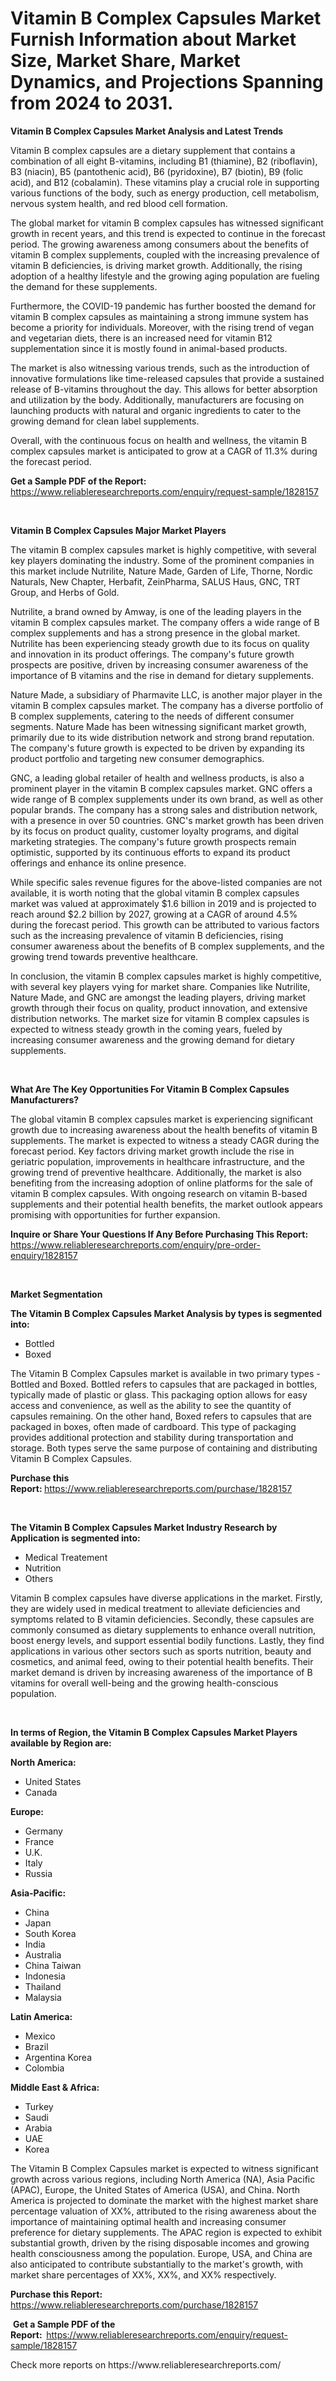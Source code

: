 <p><h1>Vitamin B Complex Capsules Market Furnish Information about Market Size, Market Share, Market Dynamics, and Projections Spanning from 2024 to 2031.</h1></p><p><strong>Vitamin B Complex Capsules Market Analysis and Latest Trends</strong></p>
<p><p>Vitamin B complex capsules are a dietary supplement that contains a combination of all eight B-vitamins, including B1 (thiamine), B2 (riboflavin), B3 (niacin), B5 (pantothenic acid), B6 (pyridoxine), B7 (biotin), B9 (folic acid), and B12 (cobalamin). These vitamins play a crucial role in supporting various functions of the body, such as energy production, cell metabolism, nervous system health, and red blood cell formation.</p><p>The global market for vitamin B complex capsules has witnessed significant growth in recent years, and this trend is expected to continue in the forecast period. The growing awareness among consumers about the benefits of vitamin B complex supplements, coupled with the increasing prevalence of vitamin B deficiencies, is driving market growth. Additionally, the rising adoption of a healthy lifestyle and the growing aging population are fueling the demand for these supplements.</p><p>Furthermore, the COVID-19 pandemic has further boosted the demand for vitamin B complex capsules as maintaining a strong immune system has become a priority for individuals. Moreover, with the rising trend of vegan and vegetarian diets, there is an increased need for vitamin B12 supplementation since it is mostly found in animal-based products.</p><p>The market is also witnessing various trends, such as the introduction of innovative formulations like time-released capsules that provide a sustained release of B-vitamins throughout the day. This allows for better absorption and utilization by the body. Additionally, manufacturers are focusing on launching products with natural and organic ingredients to cater to the growing demand for clean label supplements.</p><p>Overall, with the continuous focus on health and wellness, the vitamin B complex capsules market is anticipated to grow at a CAGR of 11.3% during the forecast period.</p></p>
<p><strong>Get a Sample PDF of the Report:&nbsp;</strong> <a href="https://www.reliableresearchreports.com/enquiry/request-sample/1828157">https://www.reliableresearchreports.com/enquiry/request-sample/1828157</a></p>
<p>&nbsp;</p>
<p><strong>Vitamin B Complex Capsules Major Market Players</strong></p>
<p><p>The vitamin B complex capsules market is highly competitive, with several key players dominating the industry. Some of the prominent companies in this market include Nutrilite, Nature Made, Garden of Life, Thorne, Nordic Naturals, New Chapter, Herbafit, ZeinPharma, SALUS Haus, GNC, TRT Group, and Herbs of Gold.</p><p>Nutrilite, a brand owned by Amway, is one of the leading players in the vitamin B complex capsules market. The company offers a wide range of B complex supplements and has a strong presence in the global market. Nutrilite has been experiencing steady growth due to its focus on quality and innovation in its product offerings. The company's future growth prospects are positive, driven by increasing consumer awareness of the importance of B vitamins and the rise in demand for dietary supplements.</p><p>Nature Made, a subsidiary of Pharmavite LLC, is another major player in the vitamin B complex capsules market. The company has a diverse portfolio of B complex supplements, catering to the needs of different consumer segments. Nature Made has been witnessing significant market growth, primarily due to its wide distribution network and strong brand reputation. The company's future growth is expected to be driven by expanding its product portfolio and targeting new consumer demographics.</p><p>GNC, a leading global retailer of health and wellness products, is also a prominent player in the vitamin B complex capsules market. GNC offers a wide range of B complex supplements under its own brand, as well as other popular brands. The company has a strong sales and distribution network, with a presence in over 50 countries. GNC's market growth has been driven by its focus on product quality, customer loyalty programs, and digital marketing strategies. The company's future growth prospects remain optimistic, supported by its continuous efforts to expand its product offerings and enhance its online presence.</p><p>While specific sales revenue figures for the above-listed companies are not available, it is worth noting that the global vitamin B complex capsules market was valued at approximately $1.6 billion in 2019 and is projected to reach around $2.2 billion by 2027, growing at a CAGR of around 4.5% during the forecast period. This growth can be attributed to various factors such as the increasing prevalence of vitamin B deficiencies, rising consumer awareness about the benefits of B complex supplements, and the growing trend towards preventive healthcare.</p><p>In conclusion, the vitamin B complex capsules market is highly competitive, with several key players vying for market share. Companies like Nutrilite, Nature Made, and GNC are amongst the leading players, driving market growth through their focus on quality, product innovation, and extensive distribution networks. The market size for vitamin B complex capsules is expected to witness steady growth in the coming years, fueled by increasing consumer awareness and the growing demand for dietary supplements.</p></p>
<p>&nbsp;</p>
<p><strong>What Are The Key Opportunities For Vitamin B Complex Capsules Manufacturers?</strong></p>
<p><p>The global vitamin B complex capsules market is experiencing significant growth due to increasing awareness about the health benefits of vitamin B supplements. The market is expected to witness a steady CAGR during the forecast period. Key factors driving market growth include the rise in geriatric population, improvements in healthcare infrastructure, and the growing trend of preventive healthcare. Additionally, the market is also benefiting from the increasing adoption of online platforms for the sale of vitamin B complex capsules. With ongoing research on vitamin B-based supplements and their potential health benefits, the market outlook appears promising with opportunities for further expansion.</p></p>
<p><strong>Inquire or Share Your Questions If Any Before Purchasing This Report:</strong> <a href="https://www.reliableresearchreports.com/enquiry/pre-order-enquiry/1828157">https://www.reliableresearchreports.com/enquiry/pre-order-enquiry/1828157</a></p>
<p>&nbsp;</p>
<p><strong>Market Segmentation</strong></p>
<p><strong>The Vitamin B Complex Capsules Market Analysis by types is segmented into:</strong></p>
<p><ul><li>Bottled</li><li>Boxed</li></ul></p>
<p><p>The Vitamin B Complex Capsules market is available in two primary types - Bottled and Boxed. Bottled refers to capsules that are packaged in bottles, typically made of plastic or glass. This packaging option allows for easy access and convenience, as well as the ability to see the quantity of capsules remaining. On the other hand, Boxed refers to capsules that are packaged in boxes, often made of cardboard. This type of packaging provides additional protection and stability during transportation and storage. Both types serve the same purpose of containing and distributing Vitamin B Complex Capsules.</p></p>
<p><strong>Purchase this Report:&nbsp;</strong><a href="https://www.reliableresearchreports.com/purchase/1828157">https://www.reliableresearchreports.com/purchase/1828157</a></p>
<p>&nbsp;</p>
<p><strong>The Vitamin B Complex Capsules Market Industry Research by Application is segmented into:</strong></p>
<p><ul><li>Medical Treatement</li><li>Nutrition</li><li>Others</li></ul></p>
<p><p>Vitamin B complex capsules have diverse applications in the market. Firstly, they are widely used in medical treatment to alleviate deficiencies and symptoms related to B vitamin deficiencies. Secondly, these capsules are commonly consumed as dietary supplements to enhance overall nutrition, boost energy levels, and support essential bodily functions. Lastly, they find applications in various other sectors such as sports nutrition, beauty and cosmetics, and animal feed, owing to their potential health benefits. Their market demand is driven by increasing awareness of the importance of B vitamins for overall well-being and the growing health-conscious population.</p></p>
<p>&nbsp;</p>
<p><strong>In terms of Region, the Vitamin B Complex Capsules Market Players available by Region are:</strong></p>
<p>
    <p> <strong> North America: </strong>
        <ul>
            <li>United States</li>
            <li>Canada</li>
        </ul>
        </p> 
    <p> <strong> Europe: </strong>
        <ul>
            <li>Germany</li>
            <li>France</li>
            <li>U.K.</li>
            <li>Italy</li>
            <li>Russia</li>
        </ul>
        </p> 
    <p> <strong> Asia-Pacific: </strong>
        <ul>
            <li>China</li>
            <li>Japan</li>
            <li>South Korea</li>
            <li>India</li>
            <li>Australia</li>
            <li>China Taiwan</li>
            <li>Indonesia</li>
            <li>Thailand</li>
            <li>Malaysia</li>
        </ul>
        </p> 
    <p> <strong> Latin America: </strong>
        <ul>
            <li>Mexico</li>
            <li>Brazil</li>
            <li>Argentina Korea</li>
            <li>Colombia</li>
        </ul>
        </p> 
    <p> <strong> Middle East & Africa: </strong>
        <ul>
            <li>Turkey</li>
            <li>Saudi</li>
            <li>Arabia</li>
            <li>UAE</li>
            <li>Korea</li>
        </ul>
    </p>
    </p>
<p><p>The Vitamin B Complex Capsules market is expected to witness significant growth across various regions, including North America (NA), Asia Pacific (APAC), Europe, the United States of America (USA), and China. North America is projected to dominate the market with the highest market share percentage valuation of XX%, attributed to the rising awareness about the importance of maintaining optimal health and increasing consumer preference for dietary supplements. The APAC region is expected to exhibit substantial growth, driven by the rising disposable incomes and growing health consciousness among the population. Europe, USA, and China are also anticipated to contribute substantially to the market's growth, with market share percentages of XX%, XX%, and XX% respectively.</p></p>
<p><strong>Purchase this Report: </strong><a href="https://www.reliableresearchreports.com/purchase/1828157">https://www.reliableresearchreports.com/purchase/1828157</a></p>
<p>&nbsp;<strong>Get a Sample PDF of the Report:&nbsp;&nbsp;</strong><a href="https://www.reliableresearchreports.com/enquiry/request-sample/1828157">https://www.reliableresearchreports.com/enquiry/request-sample/1828157</a></p>
<p><strong></strong></p>
<p>Check more reports on https://www.reliableresearchreports.com/</p>